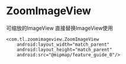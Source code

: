 # ZoomImageView
可缩放的ImageView
直接替换ImageView使用

    <com.tl.zoomimageview.ZoomImageView
        android:layout_width="match_parent"
        android:layout_height="match_parent"
        android:src="@mipmap/feature_guide_0"/>
